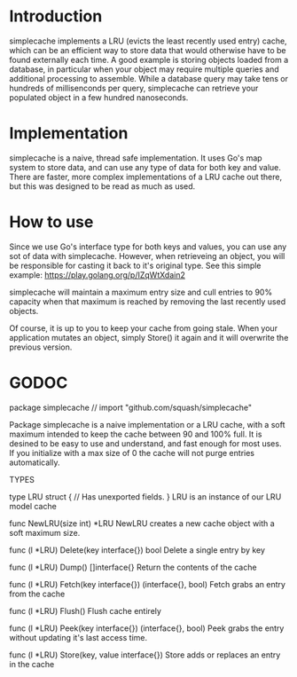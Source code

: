 # Introduction

simplecache implements a LRU (evicts the least recently used entry) cache, which can be an efficient way to store data that would otherwise have to be found externally each time. A good example is storing objects loaded from a database, in particular when your object may require multiple queries and additional processing to assemble. While a database query may take tens or hundreds of millisenconds per query, simplecache can retrieve your populated object in a few hundred nanoseconds.

# Implementation

simplecache is a naive, thread safe implementation. It uses Go's map system to store data, and can use any type of data for both key and value. There are faster, more complex implementations of a LRU cache out there, but this was designed to be read as much as used.

# How to use

Since we use Go's interface type for both keys and values, you can use any sot of data with simplecache. However, when retrieveing an object, you will be responsible for casting it back to it's original type. See this simple example: https://play.golang.org/p/IZqWtXdain2

simplecache will maintain a maximum entry size and cull entries to 90% capacity when that maximum is reached by removing the last recently used objects.

Of course, it is up to you to keep your cache from going stale. When your application mutates an object, simply Store() it again and it will overwrite the previous version.

# GODOC

package simplecache // import "github.com/squash/simplecache"

Package simplecache is a naive implementation or a LRU cache, with a soft
maximum intended to keep the cache between 90 and 100% full. It is desined
to be easy to use and understand, and fast enough for most uses. If you initialize
with a max size of 0 the cache will not purge entries automatically.

TYPES

type LRU struct {
// Has unexported fields.
}
LRU is an instance of our LRU model cache

func NewLRU(size int) \*LRU
NewLRU creates a new cache object with a soft maximum size.

func (l \*LRU) Delete(key interface{}) bool
Delete a single entry by key

func (l \*LRU) Dump() []interface{}
Return the contents of the cache

func (l \*LRU) Fetch(key interface{}) (interface{}, bool)
Fetch grabs an entry from the cache

func (l \*LRU) Flush()
Flush cache entirely

func (l \*LRU) Peek(key interface{}) (interface{}, bool)
Peek grabs the entry without updating it's last access time.

func (l \*LRU) Store(key, value interface{})
Store adds or replaces an entry in the cache
